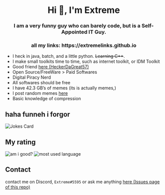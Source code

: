 <h1 align="center">Hi 👋, I'm Extreme</h1>
<h3 align="center">I am a very funny guy who can barely code, but is a Self-Appointed IT Guy.</h3>
<h3 align="center">all my links: https://extremelinks.github.io</h3>

- I heck in java, batch, and a little python. ~~Learning C++~~.
- I make small toolkits time to time, such as internet toolkit, or IDM Toolkit
- Good friend [here (HeckerDaGreat57)](https://github.com/HackerDaGreat57)
- Open Source/FreeWare > Paid Softwares
- Digital Piracy Nerd
- All softwares should be free
- I have 42.3 GB’s of memes (its is actually memes,)
- I post random memes [here](https://youtube.com/@ExtremeMemes)
- Basic knowledge of compression

## haha funneh i forgor
<img src="https://readme-jokes.vercel.app/api" alt="Jokes Card" />

## My rating
![am i good?](https://github-readme-stats.vercel.app/api?username=ExtremeMemes&show_icons=true&theme=buefy)
![most used language](https://github-readme-stats.vercel.app/api/top-langs/?username=ExtremeMemes&layout=compact&theme=buefy&hide_border=true)
## Contact
contact me on Discord, `Extreme#5595` or ask me anything [here (Issues page of this repo)](https://github.com/ExtremeMemes/ExtremeMemes)

<!--
**ExtremeMemes/ExtremeMemes** is a ✨ _special_ ✨ repository because its `README.md` (this file) appears on your GitHub profile.

Here are some ideas to get you started:

- 🔭 I’m currently working on ...
- 🌱 I’m currently learning ...
- 👯 I’m looking to collaborate on ...
- 🤔 I’m looking for help with ...
- 💬 Ask me about ...
- 📫 How to reach me: ...
- 😄 Pronouns: ...
- ⚡ Fun fact: ...
-->
